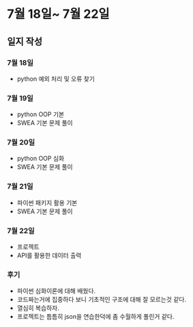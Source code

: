 # 7월 18일~ 7월 22일 

## 일지 작성
### 7월 18일
- python 예외 처리 및 오류 찾기
### 7월 19일
- python OOP 기본
- SWEA 기본 문제 풀이
### 7월 20일
- python OOP 심화
- SWEA 기본 문제 풀이
### 7월 21일
- 파이썬 패키지 활용 기본
- SWEA 기본 문제 풀이
### 7월 22일
- 프로젝트
- API를 활용한 데이터 출력

### 후기
- 파이썬 심화이론에 대해 배웠다.
- 코드짜는거에 집중하다 보니 기초적인 구조에 대해 잘 모르는것 같다.
- 열심히 복습하자.
- 프로젝트는 틈틈히 json을 연습한덕에 좀 수월하게 풀린거 같다. 